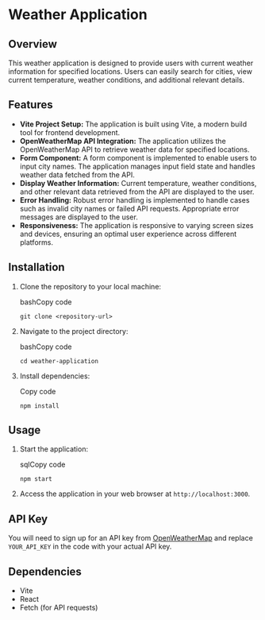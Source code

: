 Weather Application 
===================

Overview
--------

This weather application is designed to provide users with current weather information for specified locations. Users can easily search for cities, view current temperature, weather conditions, and additional relevant details.

Features
--------

*   **Vite Project Setup:** The application is built using Vite, a modern build tool for frontend development.
*   **OpenWeatherMap API Integration:** The application utilizes the OpenWeatherMap API to retrieve weather data for specified locations.
*   **Form Component:** A form component is implemented to enable users to input city names. The application manages input field state and handles weather data fetched from the API.
*   **Display Weather Information:** Current temperature, weather conditions, and other relevant data retrieved from the API are displayed to the user.
*   **Error Handling:** Robust error handling is implemented to handle cases such as invalid city names or failed API requests. Appropriate error messages are displayed to the user.
*   **Responsiveness:** The application is responsive to varying screen sizes and devices, ensuring an optimal user experience across different platforms.

Installation
------------

1.  Clone the repository to your local machine:
    
    bashCopy code
    
    `git clone <repository-url>`
    
2.  Navigate to the project directory:
    
    bashCopy code
    
    `cd weather-application`
    
3.  Install dependencies:
    
    Copy code
    
    `npm install`
    

Usage
-----

1.  Start the application:
    
    sqlCopy code
    
    `npm start`
    
2.  Access the application in your web browser at `http://localhost:3000`.

API Key
-------

You will need to sign up for an API key from [OpenWeatherMap](https://openweathermap.org/) and replace `YOUR_API_KEY` in the code with your actual API key.

Dependencies
------------

*   Vite
*   React
*   Fetch (for API requests)

